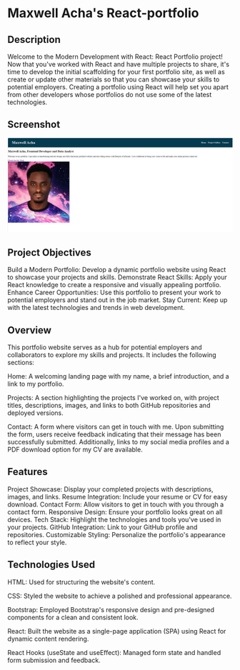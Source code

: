 # Maxwell Acha's React-portfolio


## Description
Welcome to the Modern Development with React: React Portfolio project! Now that you've worked with React and have multiple projects to share, it's time to develop the initial scaffolding for your first portfolio site, as well as create or update other materials so that you can showcase your skills to potential employers. Creating a portfolio using React will help set you apart from other developers whose portfolios do not use some of the latest technologies.

## Screenshot

![](maxwell-portfolio.png)


## Project Objectives
Build a Modern Portfolio: Develop a dynamic portfolio website using React to showcase your projects and skills.
Demonstrate React Skills: Apply your React knowledge to create a responsive and visually appealing portfolio.
Enhance Career Opportunities: Use this portfolio to present your work to potential employers and stand out in the job market.
Stay Current: Keep up with the latest technologies and trends in web development.


## Overview
This portfolio website serves as a hub for potential employers and collaborators to explore my skills and projects. It includes the following sections:

Home: A welcoming landing page with my name, a brief introduction, and a link to my portfolio.

Projects: A section highlighting the projects I've worked on, with project titles, descriptions, images, and links to both GitHub repositories and deployed versions.

Contact: A form where visitors can get in touch with me. Upon submitting the form, users receive feedback indicating that their message has been successfully submitted. Additionally, links to my social media profiles and a PDF download option for my CV are 
available.


## Features
 Project Showcase: Display your completed projects with descriptions, images, and links.
 Resume Integration: Include your resume or CV for easy download.
 Contact Form: Allow visitors to get in touch with you through a contact form.
 Responsive Design: Ensure your portfolio looks great on all devices.
 Tech Stack: Highlight the technologies and tools you've used in your projects.
 GitHub Integration: Link to your GitHub profile and repositories.
 Customizable Styling: Personalize the portfolio's appearance to reflect your style.

## Technologies Used
HTML: Used for structuring the website's content.

CSS: Styled the website to achieve a polished and professional appearance.

Bootstrap: Employed Bootstrap's responsive design and pre-designed components for a clean and consistent look.

React: Built the website as a single-page application (SPA) using React for dynamic content rendering.

React Hooks (useState and useEffect): Managed form state and handled form submission and feedback.
